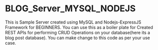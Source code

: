 # BLOG_Server_MYSQL_NODEJS
This is Sample Server created using MySQL and Nodejs-ExpressJS Framework for BEGINNERS. You can use this as a boiler plate for Created REST APIs for performing CRUD Operations on your database(here its a blog post database). You can make change to this code as per your use case. 
